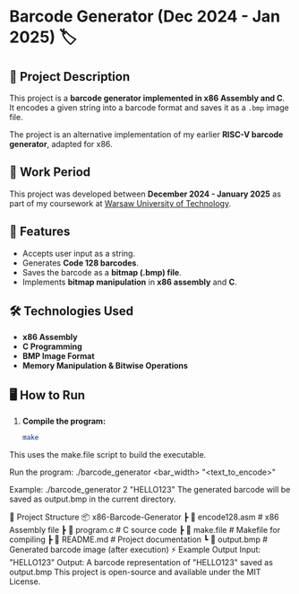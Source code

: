 # Barcode Generator (Dec 2024 - Jan 2025) 🏷️



## 📌 Project Description

This project is a **barcode generator implemented in x86 Assembly and C**. It encodes a given string into a barcode format and saves it as a `.bmp` image file. 

The project is an alternative implementation of my earlier **RISC-V barcode generator**, adapted for x86.

## 📅 Work Period

This project was developed between **December 2024 - January 2025** as part of my coursework at [Warsaw University of Technology](https://www.pw.edu.pl/).

## 🚀 Features

- Accepts user input as a string.
- Generates **Code 128 barcodes**.
- Saves the barcode as a **bitmap (.bmp) file**.
- Implements **bitmap manipulation** in **x86 assembly** and **C**.

## 🛠 Technologies Used

- **x86 Assembly**
- **C Programming**
- **BMP Image Format**
- **Memory Manipulation & Bitwise Operations**

## 🖥️ How to Run

1. **Compile the program:**
   ```sh
   make
This uses the make.file script to build the executable.

Run the program:
./barcode_generator <bar_width> "<text_to_encode>"

Example:
./barcode_generator 2 "HELLO123"
The generated barcode will be saved as output.bmp in the current directory.

📂 Project Structure
📦 x86-Barcode-Generator
 ┣ 📜 encode128.asm     # x86 Assembly file
 ┣ 📜 program.c         # C source code
 ┣ 📜 make.file         # Makefile for compiling
 ┣ 📜 README.md         # Project documentation
 ┗ 📜 output.bmp        # Generated barcode image (after execution)
⚡ Example Output
Input: "HELLO123"
Output: A barcode representation of "HELLO123" saved as output.bmp
This project is open-source and available under the MIT License.


